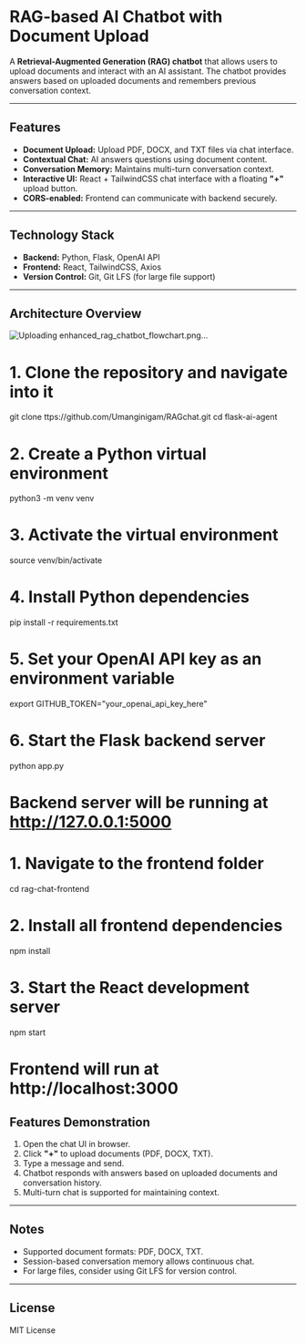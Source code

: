 # RAG-based AI Chatbot with Document Upload

A **Retrieval-Augmented Generation (RAG) chatbot** that allows users to upload documents and interact with an AI assistant. The chatbot provides answers based on uploaded documents and remembers previous conversation context.

---

## Features

- **Document Upload:** Upload PDF, DOCX, and TXT files via chat interface.  
- **Contextual Chat:** AI answers questions using document content.  
- **Conversation Memory:** Maintains multi-turn conversation context.  
- **Interactive UI:** React + TailwindCSS chat interface with a floating **"+"** upload button.  
- **CORS-enabled:** Frontend can communicate with backend securely.  

---

## Technology Stack

- **Backend:** Python, Flask, OpenAI API  
- **Frontend:** React, TailwindCSS, Axios  
- **Version Control:** Git, Git LFS (for large file support)  

---

## Architecture Overview
![Uploading enhanced_rag_chatbot_flowchart.png…]()


# 1. Clone the repository and navigate into it
git clone ttps://github.com/Umanginigam/RAGchat.git
cd flask-ai-agent

# 2. Create a Python virtual environment
python3 -m venv venv

# 3. Activate the virtual environment
source venv/bin/activate

# 4. Install Python dependencies
pip install -r requirements.txt

# 5. Set your OpenAI API key as an environment variable
export GITHUB_TOKEN="your_openai_api_key_here"

# 6. Start the Flask backend server
python app.py

# Backend server will be running at http://127.0.0.1:5000

# 1. Navigate to the frontend folder
cd rag-chat-frontend

# 2. Install all frontend dependencies
npm install

# 3. Start the React development server
npm start

# Frontend will run at http://localhost:3000

## Features Demonstration

1. Open the chat UI in browser.  
2. Click **"+"** to upload documents (PDF, DOCX, TXT).  
3. Type a message and send.  
4. Chatbot responds with answers based on uploaded documents and conversation history.  
5. Multi-turn chat is supported for maintaining context.  

---

## Notes

- Supported document formats: PDF, DOCX, TXT.  
- Session-based conversation memory allows continuous chat.  
- For large files, consider using Git LFS for version control.  

---

## License

MIT License

